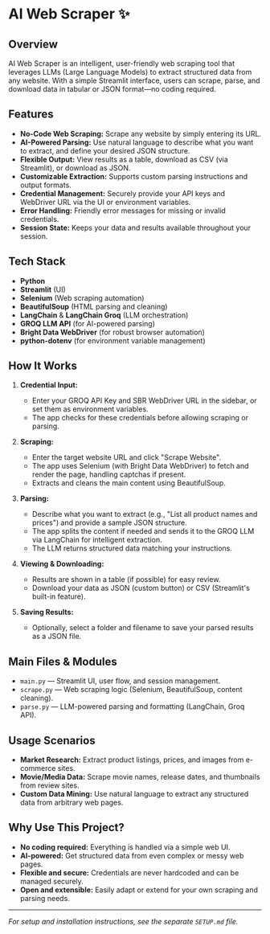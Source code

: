 # AI Web Scraper ✨

## Overview
AI Web Scraper is an intelligent, user-friendly web scraping tool that leverages LLMs (Large Language Models) to extract structured data from any website. With a simple Streamlit interface, users can scrape, parse, and download data in tabular or JSON format—no coding required.

## Features
- **No-Code Web Scraping:** Scrape any website by simply entering its URL.
- **AI-Powered Parsing:** Use natural language to describe what you want to extract, and define your desired JSON structure.
- **Flexible Output:** View results as a table, download as CSV (via Streamlit), or download as JSON.
- **Customizable Extraction:** Supports custom parsing instructions and output formats.
- **Credential Management:** Securely provide your API keys and WebDriver URL via the UI or environment variables.
- **Error Handling:** Friendly error messages for missing or invalid credentials.
- **Session State:** Keeps your data and results available throughout your session.

## Tech Stack
- **Python**
- **Streamlit** (UI)
- **Selenium** (Web scraping automation)
- **BeautifulSoup** (HTML parsing and cleaning)
- **LangChain** & **LangChain Groq** (LLM orchestration)
- **GROQ LLM API** (for AI-powered parsing)
- **Bright Data WebDriver** (for robust browser automation)
- **python-dotenv** (for environment variable management)

## How It Works
1. **Credential Input:**
   - Enter your GROQ API Key and SBR WebDriver URL in the sidebar, or set them as environment variables.
   - The app checks for these credentials before allowing scraping or parsing.

2. **Scraping:**
   - Enter the target website URL and click "Scrape Website".
   - The app uses Selenium (with Bright Data WebDriver) to fetch and render the page, handling captchas if present.
   - Extracts and cleans the main content using BeautifulSoup.

3. **Parsing:**
   - Describe what you want to extract (e.g., "List all product names and prices") and provide a sample JSON structure.
   - The app splits the content if needed and sends it to the GROQ LLM via LangChain for intelligent extraction.
   - The LLM returns structured data matching your instructions.

4. **Viewing & Downloading:**
   - Results are shown in a table (if possible) for easy review.
   - Download your data as JSON (custom button) or CSV (Streamlit's built-in feature).

5. **Saving Results:**
   - Optionally, select a folder and filename to save your parsed results as a JSON file.

## Main Files & Modules
- `main.py` — Streamlit UI, user flow, and session management.
- `scrape.py` — Web scraping logic (Selenium, BeautifulSoup, content cleaning).
- `parse.py` — LLM-powered parsing and formatting (LangChain, Groq API).

## Usage Scenarios
- **Market Research:** Extract product listings, prices, and images from e-commerce sites.
- **Movie/Media Data:** Scrape movie names, release dates, and thumbnails from review sites.
- **Custom Data Mining:** Use natural language to extract any structured data from arbitrary web pages.

## Why Use This Project?
- **No coding required:** Everything is handled via a simple web UI.
- **AI-powered:** Get structured data from even complex or messy web pages.
- **Flexible and secure:** Credentials are never hardcoded and can be managed securely.
- **Open and extensible:** Easily adapt or extend for your own scraping and parsing needs.

---

*For setup and installation instructions, see the separate `SETUP.md` file.* 